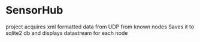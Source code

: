 # SensorHub
project acquires xml formatted data from UDP from known nodes
Saves it to sqlite2 db
and displays datastream for each node

